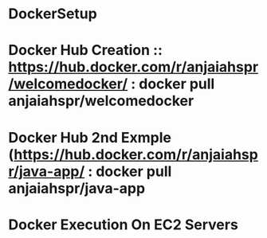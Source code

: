 # DockerSetup 
# Docker Hub Creation :: https://hub.docker.com/r/anjaiahspr/welcomedocker/  : docker pull anjaiahspr/welcomedocker
# Docker Hub 2nd Exmple (https://hub.docker.com/r/anjaiahspr/java-app/  : docker pull anjaiahspr/java-app
# Docker Execution On EC2 Servers 

